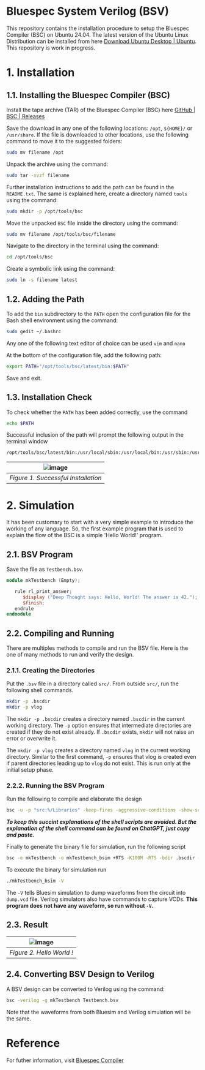 # Bluespec System Verilog (BSV)
This repository contains the installation procedure to setup the Bluespec Compiler (BSC) on Ubuntu 24.04. The latest version of the Ubuntu Linux Distribution can be installed from here [Download Ubuntu Desktop | Ubuntu](https://ubuntu.com/download/desktop). This repository is work in progress.

# 1. Installation
## 1.1. Installing the Bluespec Compiler (BSC)
Install the tape archive (TAR) of the Bluespec Compiler (BSC) here [GitHub | BSC | Releases](https://github.com/B-Lang-org/bsc/releases) 

Save the download in any one of the following locations: `/opt`, `${HOME}/` or `/usr/share`. If the file is downloaded to other locations, use the following command to move it to the suggested folders: 
```sh
sudo mv filename /opt
```

Unpack the archive using the command: 
```sh
sudo tar -xvzf filename
```

Further installation instructions to add the path can be found in the `README.txt`. The same is explained here, create a directory named `tools` using the command: 
```sh
sudo mkdir -p /opt/tools/bsc
``` 

Move the unpacked `BSC` file inside the directory using the command: 
```sh
sudo mv filename /opt/tools/bsc/filename
```

Navigate to the directory in the terminal using the command: 
```sh
cd /opt/tools/bsc
``` 

Create a symbolic link using the command: 
```sh
sudo ln -s filename latest
```

## 1.2. Adding the Path
To add the `bin` subdirectory to the `PATH` open the configuration file for the Bash shell environment using the command: 
```sh
sudo gedit ~/.bashrc
```
Any one of the following text editor of choice can be used `vim` and `nano`

At the bottom of the configuration file, add the following path: 
```sh
export PATH="/opt/tools/bsc/latest/bin:$PATH"
``` 
Save and exit.

## 1.3. Installation Check
To check whether the `PATH` has been added correctly, use the command 
```sh
echo $PATH
```

Successful inclusion of the path will prompt the following output in the terminal window 
```sh
/opt/tools/bsc/latest/bin:/usr/local/sbin:/usr/local/bin:/usr/sbin:/usr/bin:/sbin:/bin:/usr/games:/usr/local/games:/snap/bin:/snap/bin
```
|![image](https://github.com/user-attachments/assets/f29dcacb-604c-46a0-b636-43e727208b9a)|
|:-:|
|_Figure 1. Successful Installation_ |

# 2. Simulation
It has been customary to start with a very simple example to introduce the working of any language. So, the first example program that is used to explain the flow of the BSC is a simple 'Hello World!' program.

## 2.1. BSV Program
Save the file as `Testbench.bsv`.
```verilog
module mkTestbench (Empty);

   rule rl_print_answer;
      $display ("Deep Thought says: Hello, World! The answer is 42.");
      $finish;
   endrule
endmodule
```

## 2.2. Compiling and Running
There are multiples methods to compile and run the BSV file. Here is the one of many methods to run and verify the design.

### 2.1.1. Creating the Directories
Put the `.bsv` file in a directory called `src/`. From outside `src/`, run the following shell commands. 
```sh
mkdir -p .bscdir
mkdir -p vlog
```
The `mkdir -p .bscdir` creates a directory named `.bscdir` in the current working directory. The `-p` option ensures that intermediate directories are created if they do not exist already. If `.bscdir` exists, `mkdir` will not raise an error or overwrite it.

The `mkdir -p vlog` creates a directory named `vlog` in the current working directory. Similar to the first command, `-p` ensures that vlog is created even if parent directories leading up to `vlog` do not exist. This is run only at the initial setup phase.

### 2.2.2. Running the BSV Program
Run the following to compile and elaborate the design
```sh
bsc -u -p "src:%/Libraries" -keep-fires -aggressive-conditions -show-schedule -show-range-conflict +RTS -K100M -RTS -bdir .bscdir -simdir .bscdir -info-dir .bscdir -vdir vlog -steps 10000000 -sim -g mkTestbench -o temp src/Testbench.bsv
```
**_To keep this succint explanations of the shell scripts are avoided. But the explanation of the shell command can be found on ChatGPT, just copy and paste._**

Finally to generate the binary file for simulation, run the following script
```sh
bsc -e mkTestbench -o mkTestbench_bsim +RTS -K100M -RTS -bdir .bscdir -simdir .bscdir -info-dir .bscdir -vdir vlog -sim -keep-fires
```

To execute the binary for simulation run
```sh
./mkTestbench_bsim -V
```

The `-V` tells Bluesim simulation to dump waveforms from the circuit into `dump.vcd` file. Verilog simulators also have commands to capture VCDs. **This program does not have any waveform, so run without `-V`.**

## 2.3. Result
|![image](https://github.com/user-attachments/assets/95e2acd4-3b8f-413d-b2a1-01f362f93ec6)|
|:-:|
|_Figure 2. Hello World !_|

## 2.4. Converting BSV Design to Verilog
A BSV design can be converted to Verilog using the command:
```sh
bsc -verilog -g mkTestbench Testbench.bsv
```

Note that the waveforms from both Bluesim and Verilog simulation will be the same.

# Reference
For futher information, visit [Bluespec Compiler](https://github.com/B-Lang-org/bsc)







